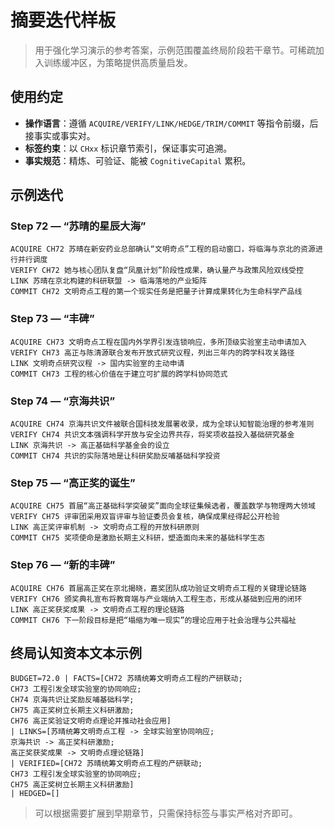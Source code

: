 # 摘要迭代样板

> 用于强化学习演示的参考答案，示例范围覆盖终局阶段若干章节。可稀疏加入训练缓冲区，为策略提供高质量启发。

## 使用约定

- **操作语言**：遵循 `ACQUIRE/VERIFY/LINK/HEDGE/TRIM/COMMIT` 等指令前缀，后接事实或事实对。
- **标签约束**：以 `CHxx` 标识章节索引，保证事实可追溯。
- **事实规范**：精炼、可验证、能被 `CognitiveCapital` 累积。

## 示例迭代

### Step 72 — “苏晴的星辰大海”
```
ACQUIRE CH72 苏晴在新安药业总部确认“文明奇点”工程的启动窗口，将临海与京北的资源进行并行调度
VERIFY CH72 她与核心团队复盘“凤凰计划”阶段性成果，确认量产与政策风险双线受控
LINK 苏晴在京北构建的科研联盟 -> 临海落地的产业矩阵
COMMIT CH72 文明奇点工程的第一个现实任务是把量子计算成果转化为生命科学产品线
```

### Step 73 — “丰碑”
```
ACQUIRE CH73 文明奇点工程在国内外学界引发连锁响应，多所顶级实验室主动申请加入
VERIFY CH73 高正与陈清源联合发布开放式研究议程，列出三年内的跨学科攻关路径
LINK 文明奇点研究议程 -> 国内实验室的主动申请
COMMIT CH73 工程的核心价值在于建立可扩展的跨学科协同范式
```

### Step 74 — “京海共识”
```
ACQUIRE CH74 京海共识文件被联合国科技发展署收录，成为全球认知智能治理的参考准则
VERIFY CH74 共识文本强调科学开放与安全边界共存，将奖项收益投入基础研究基金
LINK 京海共识 -> 高正基础科学基金会的设立
COMMIT CH74 共识的实际落地是让科研奖励反哺基础科学投资
```

### Step 75 — “高正奖的诞生”
```
ACQUIRE CH75 首届“高正基础科学突破奖”面向全球征集候选者，覆盖数学与物理两大领域
VERIFY CH75 评审团采用双盲评审与验证委员会复核，确保成果经得起公开检验
LINK 高正奖评审机制 -> 文明奇点工程的开放科研原则
COMMIT CH75 奖项使命是激励长期主义科研，塑造面向未来的基础科学生态
```

### Step 76 — “新的丰碑”
```
ACQUIRE CH76 首届高正奖在京北揭晓，嘉奖团队成功验证文明奇点工程的关键理论链路
VERIFY CH76 颁奖典礼宣布将教育端与产业端纳入工程生态，形成从基础到应用的闭环
LINK 高正奖获奖成果 -> 文明奇点工程的理论链路
COMMIT CH76 下一阶段目标是把“塌缩为唯一现实”的理论应用于社会治理与公共福祉
```

## 终局认知资本文本示例
```
BUDGET=72.0 | FACTS=[CH72 苏晴统筹文明奇点工程的产研联动;
CH73 工程引发全球实验室的协同响应;
CH74 京海共识让奖励反哺基础科学;
CH75 高正奖树立长期主义科研激励;
CH76 高正奖验证文明奇点理论并推动社会应用]
| LINKS=[苏晴统筹文明奇点工程 -> 全球实验室协同响应;
京海共识 -> 高正奖科研激励;
高正奖获奖成果 -> 文明奇点理论链路]
| VERIFIED=[CH72 苏晴统筹文明奇点工程的产研联动;
CH73 工程引发全球实验室的协同响应;
CH75 高正奖树立长期主义科研激励]
| HEDGED=[]
```

> 可以根据需要扩展到早期章节，只需保持标签与事实严格对齐即可。
